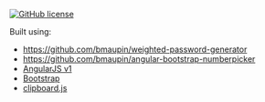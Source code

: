 [![GitHub license](https://img.shields.io/badge/license-MIT-blue.svg)](https://github.com/bmaupin/simple-password-generator/blob/master/LICENSE)

Built using:

- https://github.com/bmaupin/weighted-password-generator
- https://github.com/bmaupin/angular-bootstrap-numberpicker
- [AngularJS v1](https://angularjs.org/)
- [Bootstrap](http://getbootstrap.com/)
- [clipboard.js](https://clipboardjs.com/)
